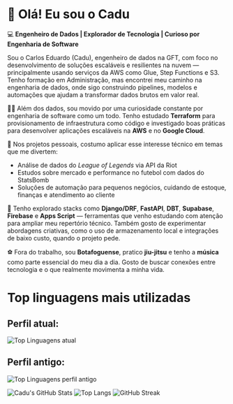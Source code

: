 # 👋 Olá! Eu sou o Cadu

💻 **Engenheiro de Dados | Explorador de Tecnologia | Curioso por Engenharia de Software**

Sou o Carlos Eduardo (Cadu), engenheiro de dados na GFT, com foco no desenvolvimento de soluções escaláveis e resilientes na nuvem — principalmente usando serviços da AWS como Glue, Step Functions e S3. Tenho formação em Administração, mas encontrei meu caminho na engenharia de dados, onde sigo construindo pipelines, modelos e automações que ajudam a transformar dados brutos em valor real.

👨‍💻 Além dos dados, sou movido por uma curiosidade constante por engenharia de software como um todo. Tenho estudado **Terraform** para provisionamento de infraestrutura como código e investigado boas práticas para desenvolver aplicações escaláveis na **AWS** e no **Google Cloud**.

👾 Nos projetos pessoais, costumo aplicar esse interesse técnico em temas que me divertem:

- Análise de dados do *League of Legends* via API da Riot  
- Estudos sobre mercado e performance no futebol com dados do StatsBomb  
- Soluções de automação para pequenos negócios, cuidando de estoque, finanças e atendimento ao cliente

🚀 Tenho explorado stacks como **Django/DRF**, **FastAPI**, **DBT**, **Supabase**, **Firebase** e **Apps Script** — ferramentas que venho estudando com atenção para ampliar meu repertório técnico. Também gosto de experimentar abordagens criativas, como o uso de armazenamento local e integrações de baixo custo, quando o projeto pede.

⚽ Fora do trabalho, sou **Botafoguense**, pratico **jiu-jitsu** e tenho a **música** como parte essencial do meu dia a dia. Gosto de buscar conexões entre tecnologia e o que realmente movimenta a minha vida.

# Top linguagens mais utilizadas
## Perfil atual:
![Top Linguagens atual](https://github-readme-stats.vercel.app/api/top-langs/?username=cadusds2&layout=compact&theme=tokyonight)
## Perfil antigo:
![Top Linguagens perfil antigo](https://github-readme-stats.vercel.app/api/top-langs/?username=cadusds&layout=compact&theme=tokyonight)


![Cadu's GitHub Stats](https://github-readme-stats.vercel.app/api?username=cadusds2&show_icons=true&theme=tokyonight)
![Top Langs](https://github-readme-stats.vercel.app/api/top-langs/?username=cadusds2&layout=compact&theme=tokyonight)
![GitHub Streak](https://streak-stats.demolab.com?user=cadusds2&theme=tokyonight)
